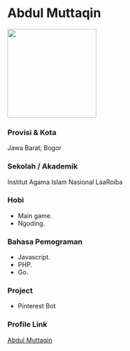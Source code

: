 # Abdul Muttaqin

<img src="https://avatars0.githubusercontent.com/u/31664438?s=460&u=251f36d7ab0fb4a74b162be7b18f6cdca8a74f8c&v=4" width="200" height="200" align="center">

### Provisi & Kota

Jawa Barat, Bogor

### Sekolah / Akademik

Institut Agama Islam Nasional LaaRoiba

### Hobi

- Main game.
- Ngoding.

### Bahasa Pemograman

- Javascript.
- PHP.
- Go.

### Project

- Pinterest Bot


### Profile Link

[Abdul Muttaqin](https://github.com/fdciabdul)
